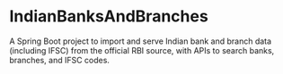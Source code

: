 # IndianBanksAndBranches
A Spring Boot project to import and serve Indian bank and branch data (including IFSC) from the official RBI source, with APIs to search banks, branches, and IFSC codes.
